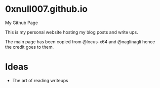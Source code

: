 # 0xnull007.github.io
My Github Page


This is my personal website hosting my blog posts and write ups.

The main page has been copied from @locus-x64 and @naglinagli hence the credit goes to them.

# Ideas
- The art of reading writeups
